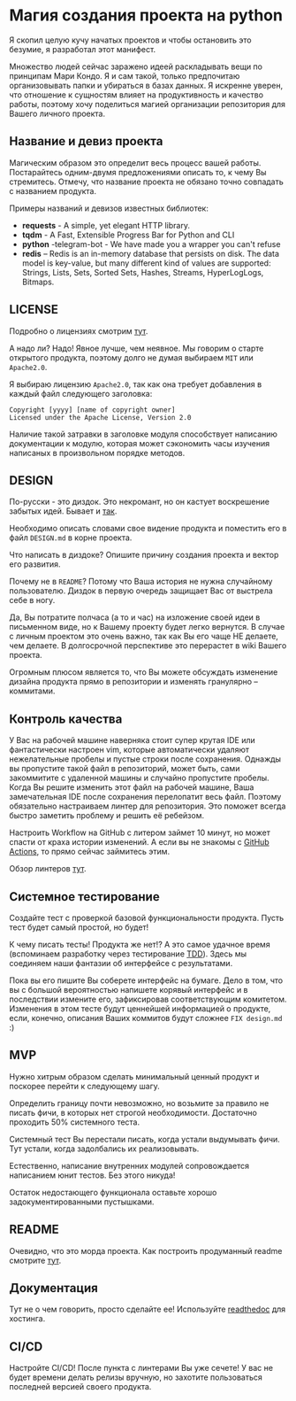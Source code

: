 # Магия создания проекта на python

Я скопил целую кучу начатых проектов и чтобы остановить это безумие, я разработал этот манифест.

Множество людей сейчас заражено идеей раскладывать вещи по принципам Мари Кондо.
Я и сам такой, только предпочитаю организовывать папки и убираться в базах данных.
Я искренне уверен, что отношение к сущностям влияет на продуктивность и качество работы,
поэтому хочу поделиться магией организации репозитория для Вашего личного проекта.

## Название и девиз проекта

Магическим образом это определит весь процесс вашей работы.
Постарайтесь одним-двумя предложениями описать то, к чему Вы стремитесь.
Отмечу, что название проекта не обязано точно совпадать с названием продукта.


Примеры названий и девизов известных библиотек:
- **requests** - A simple, yet elegant HTTP library.
- **tqdm** - A Fast, Extensible Progress Bar for Python and CLI
- **python** -telegram-bot - We have made you a wrapper you can't refuse
- **redis** – Redis is an in-memory database that persists on disk. The data model is key-value, but many different kind of values are supported: Strings, Lists, Sets, Sorted Sets, Hashes, Streams, HyperLogLogs, Bitmaps.

## LICENSE
Подробно о лицензиях смотрим [тут](https://habr.com/ru/post/243091/).

А надо ли? Надо! Явное лучше, чем неявное.
Мы говорим о старте открытого продукта,
поэтому долго не думая выбираем `MIT` или `Apache2.0`.

Я выбираю лицензию `Apache2.0`, так как она требует добавления в каждый файл следующего заголовка:
```
Copyright [yyyy] [name of copyright owner]
Licensed under the Apache License, Version 2.0
```
Наличие такой затравки в заголовке модуля способствует написанию документации к модулю, которая может сэкономить часы изучения написаных в произвольном порядке методов.


## DESIGN
По-русски - это диздок.
Это некромант, но он кастует воскрешение забытых идей.
Бывает и [так](https://habr.com/ru/post/257603/).

Необходимо описать словами свое видение продукта
и поместить его в файл `DESIGN.md` в корне проекта.

Что написать в диздоке?
Опишите причину создания проекта и вектор его развития.

Почему не в `README`?
Потому что Ваша история не нужна случайному пользователю.
Диздок в первую очередь защищает Вас от выстрела себе в ногу.

Да, Вы потратите полчаса (а то и час) на изложение своей идеи в письменном виде,
но к Вашему проекту будет легко вернутся.
В случае с личным проектом это очень важно,
так как Вы его чаще НЕ делаете, чем делаете.
В долгосрочной перспективе это перерастет в wiki Вашего проекта.

Огромным плюсом является то, что Вы можете обсуждать изменение дизайна продукта прямо в репозитории и изменять гранулярно – коммитами.

## Контроль качества

У Вас на рабочей машине наверняка стоит супер крутая IDE или фантастически настроен vim,
которые автоматически удаляют нежелательные пробелы и пустые строки после сохранения.
Однажды вы пропустите такой файл в репозиторий,
может быть, сами закоммитите с удаленной машины и случайно пропустите пробелы.
Когда Вы решите изменить этот файл на рабочей машине,
Ваша замечательная IDE после сохранения перелопатит весь файл.
Поэтому обязательно настраиваем линтер для репозитория.
Это поможет всегда быстро заметить проблему и решить её ребейзом.

Настроить Workflow на GitHub с литером займет 10 минут,
но может спасти от краха истории изменений.
А если вы не знакомы с [GitHub Actions](https://docs.github.com/en/actions/quickstart), то прямо сейчас займитесь этим.

Обзор линтеров [тут](https://github.com/vintasoftware/python-linters-and-code-analysis).


## Системное тестирование

Создайте тест с проверкой базовой функциональности продукта.
Пусть тест будет самый простой, но будет!

К чему писать тесты!
Продукта же нет!?
А это самое удачное время (вспоминаем разработку через тестирование [TDD](https://habr.com/ru/post/430128/)).
Здесь мы соединяем наши фантазии об интерфейсе с результатами.

Пока вы его пишите Вы соберете интерфейс на бумаге.
Дело в том, что вы с большой вероятностью напишете корявый интерфейс
и в последствии измените его, зафиксировав соответствующим комитетом.
Изменения в этом тесте будут ценнейшей информацией о продукте,
если, конечно, описания Ваших коммитов будут сложнее `FIX design.md` :)


## MVP

Нужно хитрым образом сделать минимальный ценный продукт и поскорее перейти к следующему шагу.

Определить границу почти невозможно,
но возьмите за правило не писать фичи,
в которых нет строгой необходимости.
Достаточно проходить 50% системного теста.

Системный тест Вы перестали писать,
когда устали выдумывать фичи.
Тут устали, когда задолбались их реализовывать.

Естественно, написание внутренних модулей сопровождается написанием юнит тестов.
Без этого никуда!

Остаток недостающего функционала оставьте хорошо задокументированными пустышками.


## README

Очевидно, что это морда проекта. Как построить продуманный readme смотрите [тут](https://habr.com/ru/post/516564/).


## Документация

Тут не о чем говорить, просто сделайте ее!
Используйте [readthedoc](https://readthedocs.org/) для хостинга.

## CI/CD

Настройте CI/CD! После пункта с линтерами Вы уже сечете! У вас не будет времени делать релизы вручную, но захотите пользоваться последней версией своего продукта.
